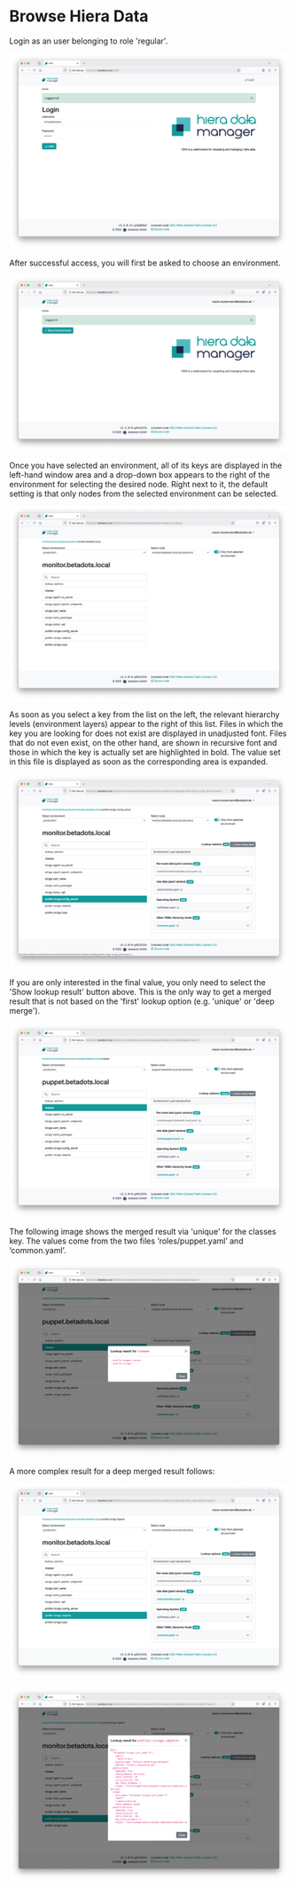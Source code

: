 # Browse Hiera Data

Login as an user belonging to role 'regular'.

![Login](images/login_screen.png)

After successful access, you will first be asked to choose an environment.

![Show Environments](images/show_environments.png)

Once you have selected an environment, all of its keys are displayed in the left-hand window area and a drop-down box appears to the right of the environment for selecting the desired node.
Right next to it, the default setting is that only nodes from the selected environment can be selected.

![Environmnet](images/environment.png)

As soon as you select a key from the list on the left, the relevant hierarchy levels (environment layers) appear to the right of this list.
Files in which the key you are looking for does not exist are displayed in unadjusted font.
Files that do not even exist, on the other hand, are shown in recursive font and those in which the key is actually set are highlighted in bold.
The value set in this file is displayed as soon as the corresponding area is expanded.

![Single Key Result](images/result_single_key.png)

If you are only interested in the final value, you only need to select the 'Show lookup result' button above.
This is the only way to get a merged result that is not based on the 'first' lookup option (e.g. 'unique' or 'deep merge').

![Choose Unique Result](images/unique_key-1.png)

The following image shows the merged result via 'unique' for the classes key.
The values come from the two files ‘roles/puppet.yaml’ and ‘common.yaml’.

![Unique Result](images/unique_key-2.png)

A more complex result for a deep merged result follows:

![Choose Deep Merge Result](images/deep_merge_key-1.png)

![Deep Merge Result](images/deep_merge_key-2.png)
